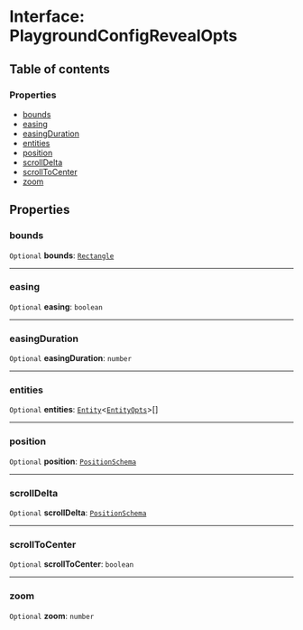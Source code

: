 # Interface: PlaygroundConfigRevealOpts

## Table of contents

### Properties

* [bounds](/auto-docs/free-layout-editor/interfaces/PlaygroundConfigRevealOpts.md#bounds)
* [easing](/auto-docs/free-layout-editor/interfaces/PlaygroundConfigRevealOpts.md#easing)
* [easingDuration](/auto-docs/free-layout-editor/interfaces/PlaygroundConfigRevealOpts.md#easingduration)
* [entities](/auto-docs/free-layout-editor/interfaces/PlaygroundConfigRevealOpts.md#entities)
* [position](/auto-docs/free-layout-editor/interfaces/PlaygroundConfigRevealOpts.md#position)
* [scrollDelta](/auto-docs/free-layout-editor/interfaces/PlaygroundConfigRevealOpts.md#scrolldelta)
* [scrollToCenter](/auto-docs/free-layout-editor/interfaces/PlaygroundConfigRevealOpts.md#scrolltocenter)
* [zoom](/auto-docs/free-layout-editor/interfaces/PlaygroundConfigRevealOpts.md#zoom)

## Properties

### bounds

`Optional` **bounds**: [`Rectangle`](/auto-docs/free-layout-editor/classes/Rectangle-1.md)

***

### easing

`Optional` **easing**: `boolean`

***

### easingDuration

`Optional` **easingDuration**: `number`

***

### entities

`Optional` **entities**: [`Entity`](/auto-docs/free-layout-editor/classes/Entity-1.md)<[`EntityOpts`](/auto-docs/free-layout-editor/interfaces/EntityOpts.md)>\[]

***

### position

`Optional` **position**: [`PositionSchema`](/auto-docs/free-layout-editor/interfaces/PositionSchema.md)

***

### scrollDelta

`Optional` **scrollDelta**: [`PositionSchema`](/auto-docs/free-layout-editor/interfaces/PositionSchema.md)

***

### scrollToCenter

`Optional` **scrollToCenter**: `boolean`

***

### zoom

`Optional` **zoom**: `number`
